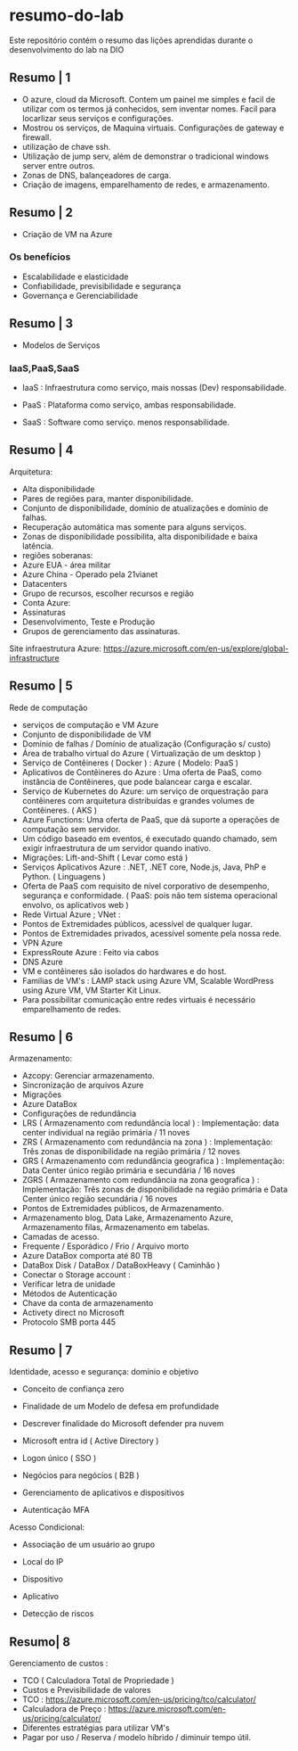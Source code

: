 # resumo-do-lab
Este repositório contém o resumo das lições aprendidas durante o desenvolvimento do lab na DIO
## Resumo | 1
- O azure, cloud da Microsoft. Contem um painel me simples e facil de utilizar com os termos já conhecidos, sem inventar nomes. Facil para locarlizar seus serviços e configurações.
- Mostrou os serviços, de Maquina virtuais. Configurações de gateway e firewall.
- utilização de chave ssh.
- Utilização de jump serv, além de demonstrar o tradicional windows server entre outros.
- Zonas de DNS, balançeadores de carga.
- Criação de imagens, emparelhamento de redes, e armazenamento.

## Resumo | 2
- Criação de VM na Azure
### Os benefícios
- Escalabilidade e elasticidade 
- Confiabilidade, previsibilidade e segurança 
- Governança e Gerenciabilidade

## Resumo | 3
- Modelos de Serviços
### IaaS,PaaS,SaaS

- IaaS : Infraestrutura como serviço, mais nossas (Dev) responsabilidade.

- PaaS : Plataforma como serviço, ambas responsabilidade. 

- SaaS : Software como serviço. menos responsabilidade.

## Resumo | 4

Arquitetura:
- Alta disponibilidade
- Pares de regiões para, manter disponibilidade.
- Conjunto de disponibilidade, domínio de atualizações e domínio de falhas.
- Recuperação automática mas somente para alguns serviços.
- Zonas de disponibilidade possibilita, alta disponibilidade e baixa latência.
- regiões soberanas:
- Azure EUA - área militar 
- Azure China - Operado pela 21vianet
- Datacenters
- Grupo de recursos, escolher recursos e região
- Conta Azure:
- Assinaturas
- Desenvolvimento, Teste e Produção
- Grupos de gerenciamento das assinaturas.

Site infraestrutura Azure:
https://azure.microsoft.com/en-us/explore/global-infrastructure

## Resumo | 5

Rede de computação
 
- serviços de computação e VM Azure
- Conjunto de disponibilidade de VM
- Domínio de falhas / Domínio de atualização (Configuração s/ custo)
- Área de trabalho virtual do Azure ( Virtualização de um desktop )
- Serviço de Contêineres ( Docker ) : Azure ( Modelo: PaaS )
- Aplicativos de Contêineres do Azure : Uma oferta de PaaS, como instância de Contêineres, que pode balancear carga e escalar.
- Serviço de Kubernetes do Azure: um serviço de orquestração para contêineres com arquitetura distribuídas e grandes volumes de Contêineres. ( AKS )
- Azure Functions: Uma oferta de PaaS, que dá suporte a operações de computação sem servidor.
- Um código baseado em eventos, é executado quando chamado, sem exigir infraestrutura de um servidor quando inativo.
- Migrações: Lift-and-Shift ( Levar como está )
- Serviços Aplicativos Azure : .NET, .NET core, Node.js, Java, PhP e Python. ( Linguagens )
- Oferta de PaaS com requisito de nível corporativo de desempenho, segurança e conformidade. ( PaaS: pois não tem sistema operacional envolvo, os aplicativos web )
- Rede Virtual Azure ; VNet :
- Pontos de Extremidades públicos, acessível de qualquer lugar.
- Pontos de Extremidades privados, acessível somente pela nossa rede.
- VPN Azure
- ExpressRoute Azure : Feito via cabos
- DNS Azure
- VM e contêineres são isolados do hardwares e do host.
- Famílias de VM's : LAMP stack using Azure VM, Scalable WordPress using Azure VM, VM Starter Kit Linux.
- Para possibilitar comunicação entre redes virtuais é necessário emparelhamento de redes.

## Resumo | 6

Armazenamento:

- Azcopy: Gerenciar armazenamento.
- Sincronização de arquivos Azure
- Migrações 
- Azure DataBox
- Configurações de redundância 
- LRS ( Armazenamento com redundância local ) : Implementação: data center individual na região primária / 11 noves
- ZRS ( Armazenamento com redundância na zona ) : Implementação: Três zonas de disponibilidade na região primária / 12 noves
- GRS ( Armazenamento com redundância geografica ) : Implementação: Data Center único  região primária e secundária / 16 noves
- ZGRS ( Armazenamento com redundância na zona geografica ) : Implementação: Três zonas de disponibilidade na região primária e Data Center único  região secundária / 16 noves
- Pontos de Extremidades públicos, de Armazenamento.
- Armazenamento blog, Data Lake, Armazenamento Azure, Armazenamento filas, Armazenamento em tabelas.
- Camadas de acesso.
- Frequente / Esporádico / Frio / Arquivo morto
- Azure DataBox comporta até 80 TB
- DataBox Disk / DataBox / DataBoxHeavy ( Caminhão )
- Conectar o Storage account :
- Verificar letra de unidade 
- Métodos de Autenticação 
- Chave da conta de armazenamento 
- Activety direct no Microsoft
- Protocolo SMB porta 445

## Resumo | 7

Identidade, acesso e segurança: domínio e objetivo 

- Conceito de confiança zero

- Finalidade de um Modelo de defesa em profundidade 

- Descrever finalidade do Microsoft defender pra nuvem 

- Microsoft entra id ( Active Directory )

- Logon único ( SSO )

- Negócios para negócios ( B2B )

- Gerenciamento de aplicativos e dispositivos 

- Autenticação MFA

Acesso Condicional:

- Associação de um usuário ao grupo 

- Local do IP

- Dispositivo

- Aplicativo 

- Detecção de riscos

## Resumo| 8

Gerenciamento de custos :

- TCO ( Calculadora Total de Propriedade )
- Custos e Previsibilidade de valores 
- TCO : https://azure.microsoft.com/en-us/pricing/tco/calculator/
- Calculadora de Preço : https://azure.microsoft.com/en-us/pricing/calculator/
- Diferentes estratégias para utilizar VM's  
- Pagar por uso / Reserva / modelo híbrido / diminuir tempo útil.

